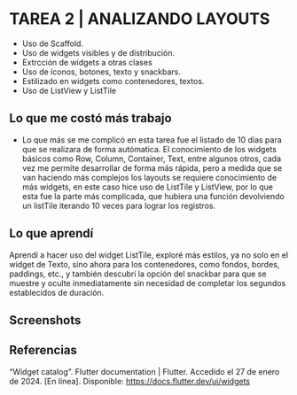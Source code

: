 # TAREA 2 | ANALIZANDO LAYOUTS 

- Uso de Scaffold.
- Uso de widgets visibles y de distribución.
- Extrcción de widgets a otras clases
- Uso de íconos, botones, texto y snackbars.
- Estilizado en widgets como contenedores, textos. 
- Uso de ListView y ListTile

## Lo que me costó más trabajo 
- Lo que más se me complicó en esta tarea fue el listado de 10 días para que se realizara de forma autómatica. El conocimiento de los widgets básicos como Row, Column, Container, Text, entre algunos otros, cada vez me permite desarrollar de forma más rápida, pero a medida que se van haciendo más complejos los layouts se requiere conocimiento de más widgets, en este caso hice uso de ListTile y ListView, por lo que esta fue la parte más complicada, que hubiera una función devolviendo un listTile iterando 10 veces para lograr los registros. 

## Lo que aprendí 

Aprendí a hacer uso del widget ListTile, exploré más estilos, ya no solo en el widget de Texto, sino ahora para los contenedores, como fondos, bordes, paddings, etc., y también descubrí la opción del snackbar para que se muestre y oculte inmediatamente sin necesidad de completar los segundos establecidos de duración. 

## Screenshots 


## Referencias
“Widget catalog”. Flutter documentation | Flutter. Accedido el 27 de enero de 2024. [En línea]. Disponible: https://docs.flutter.dev/ui/widgets




